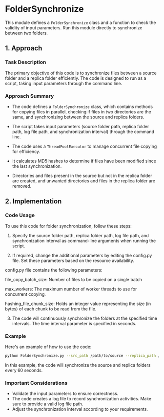 # FolderSynchronize

This module defines a `FolderSynchronize` class and a function to check the validity of input parameters. Run this module directly to synchronize between two folders.

## 1. Approach

### Task Description

The primary objective of this code is to synchronize files between a source folder and a replica folder efficiently. The code is designed to run as a script, taking input parameters through the command line.

### Approach Summary

- The code defines a `FolderSynchronize` class, which contains methods for copying files in parallel, checking if files in two directories are the same, and synchronizing between the source and replica folders.

- The script takes input parameters (source folder path, replica folder path, log file path, and synchronization interval) through the command line.

- The code uses a `ThreadPoolExecutor` to manage concurrent file copying for efficiency.

- It calculates MD5 hashes to determine if files have been modified since the last synchronization.

- Directories and files present in the source but not in the replica folder are created, and unwanted directories and files in the replica folder are removed.

## 2. Implementation

### Code Usage

To use this code for folder synchronization, follow these steps:

1. Specify the source folder path, replica folder path, log file path, and synchronization interval as command-line arguments when running the script.

2. If required, change the additional parameters by editing the config.py file. Set these parameters based on the resource availability.

  config.py file contains the following parameters:

  file_copy_batch_size: Number of files to be copied on a single batch

  max_workers: The maximum number of worker threads to use for concurrent copying.

  hashing_file_chunk_size: Holds an integer value representing the size (in bytes) of each chunk to be read from the file.

3. The code will continuously synchronize the folders at the specified time intervals. The time interval parameter is specified in seconds.

### Example

Here's an example of how to use the code:

```bash
python FolderSynchronize.py --src_path /path/to/source --replica_path /path/to/replica --log_file_path /path/to/FolderSynclog.log --sync_interval_in_seconds 60
```

In this example, the code will synchronize the source and replica folders every 60 seconds.

### Important Considerations

- Validate the input parameters to ensure correctness.
- The code creates a log file to record synchronization activities. Make sure to provide a valid log file path.
- Adjust the synchronization interval according to your requirements.
